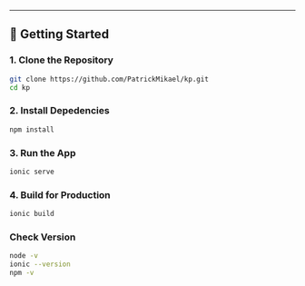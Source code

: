 ---

## 🚀 Getting Started

### 1. Clone the Repository

```bash
git clone https://github.com/PatrickMikael/kp.git
cd kp
```

### 2. Install Depedencies

```bash
npm install
```

### 3. Run the App

```bash
ionic serve
```

### 4. Build for Production

```bash
ionic build
```


### Check Version

```bash
node -v
ionic --version
npm -v
```
